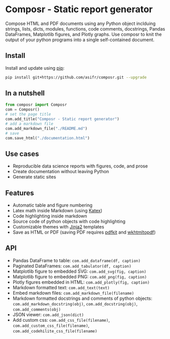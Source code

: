 # Composr - Static report generator

Compose HTML and PDF documents using any Python object inclduing strings, lists, dicts, modules, functions, code comments, docstrings, Pandas DataFrames, Matplotlib figures, and Plotly graphs. Use composr to knit the output of your python programs into a single self-contained document.

## Install

Install and update using [pip](https://pip.pypa.io/en/stable/quickstart/):

```bash
pip install git+https://github.com/asifr/composr.git --upgrade
```

## In a nutshell

```python
from composr import Composr
com = Composr()
# set the page title
com.add_title("Composr - Static report generator")
# add a markdown file
com.add_markdown_file("./README.md")
# save
com.save_html("./documentation.html")
```

## Use cases

- Reproducible data science reports with figures, code, and prose
- Create documentation without leaving Python
- Generate static sites

## Features

- Automatic table and figure numbering
- Latex math inside Markdown (using [Katex](https://katex.org/))
- Code highlighting inside markdown
- Source code of python objects with code highlighting
- Customizable themes with [Jinja2](https://jinja.palletsprojects.com/en/3.0.x/templates/) templates
- Save as HTML or PDF (saving PDF requires [pdfkit](https://pypi.org/project/pdfkit/) and [wkhtmltopdf](https://wkhtmltopdf.org/))

## API

- Pandas DataFrame to table: `com.add_dataframe(df, caption)`
- Paginated DataFrames: `com.add_tabulator(df, caption)`
- Matplotlib figure to embedded SVG: `com.add_svg(fig, caption)`
- Matplotlib figure to embedded PNG: `com.add_png(fig, caption)`
- Plotly figures embedded in HTML: `com.add_plotly(fig, caption)`
- Markdown formatted text: `com.add_text(text)`
- Embed markdown files: `com.add_markdown_file(filename)`
- Markdown formatted docstrings and comments of python objects: `com.add_markdown_docstring(obj)`, `com.add_docstring(obj)`, `com.add_comments(obj)`
- JSON viewer: `com.add_json(dict)`
- Add custom css: `com.add_css_file(filename)`, `com.add_custom_css_file(filename)`, `com.add_codehilite_css_file(filename)`
